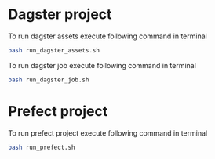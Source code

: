# Dagster project

To run dagster assets execute following command in terminal
```bash
bash run_dagster_assets.sh
```

To run dagster job execute following command in terminal
```bash
bash run_dagster_job.sh
```

# Prefect project

To run prefect project execute following command in terminal
```bash
bash run_prefect.sh
```

